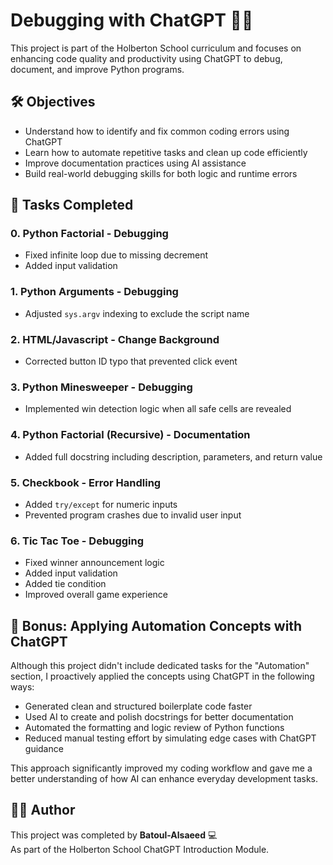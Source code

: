 # Debugging with ChatGPT 🧠🐍

This project is part of the Holberton School curriculum and focuses on enhancing code quality and productivity using ChatGPT to debug, document, and improve Python programs.

## 🛠️ Objectives

- Understand how to identify and fix common coding errors using ChatGPT
- Learn how to automate repetitive tasks and clean up code efficiently
- Improve documentation practices using AI assistance
- Build real-world debugging skills for both logic and runtime errors

## 📁 Tasks Completed

### 0. Python Factorial - Debugging
- Fixed infinite loop due to missing decrement
- Added input validation

### 1. Python Arguments - Debugging
- Adjusted `sys.argv` indexing to exclude the script name

### 2. HTML/Javascript - Change Background
- Corrected button ID typo that prevented click event

### 3. Python Minesweeper - Debugging
- Implemented win detection logic when all safe cells are revealed

### 4. Python Factorial (Recursive) - Documentation
- Added full docstring including description, parameters, and return value

### 5. Checkbook - Error Handling
- Added `try/except` for numeric inputs
- Prevented program crashes due to invalid user input

### 6. Tic Tac Toe - Debugging
- Fixed winner announcement logic
- Added input validation
- Added tie condition
- Improved overall game experience

## 🤖 Bonus: Applying Automation Concepts with ChatGPT

Although this project didn't include dedicated tasks for the "Automation" section, I proactively applied the concepts using ChatGPT in the following ways:

- Generated clean and structured boilerplate code faster
- Used AI to create and polish docstrings for better documentation
- Automated the formatting and logic review of Python functions
- Reduced manual testing effort by simulating edge cases with ChatGPT guidance

This approach significantly improved my coding workflow and gave me a better understanding of how AI can enhance everyday development tasks.

## 👩‍💻 Author

This project was completed by **Batoul-Alsaeed** 💻  
As part of the Holberton School ChatGPT Introduction Module.
